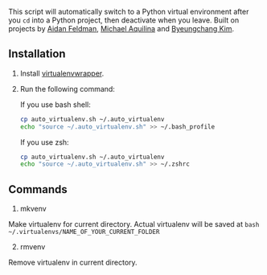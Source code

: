 This script will automatically switch to a Python virtual environment after you `cd` into a Python project, then deactivate when you leave.
Built on projects by
[Aidan Feldman](https://github.com/MichaelAquilina/zsh-autoswitch-virtualenv),
[Michael Aquilina](https://gist.github.com/afeld/4aefc7c9493f1519e141f52b40dc6479) and
[Byeungchang Kim](https://github.com/bckim92/zsh-autoswitch-conda).

## Installation

1. Install [virtualenvwrapper](https://virtualenvwrapper.readthedocs.io).
2. Run the following command:

    If you use bash shell:

    ```bash
    cp auto_virtualenv.sh ~/.auto_virtualenv
    echo "source ~/.auto_virtualenv.sh" >> ~/.bash_profile
    ```

    If you use zsh:

    ```bash
    cp auto_virtualenv.sh ~/.auto_virtualenv
    echo "source ~/.auto_virtualenv.sh" >> ~/.zshrc
    ```

## Commands

1. mkvenv

Make virtualenv for current directory.
Actual virtualenv will be saved at
    ```bash
    ~/.virtualenvs/NAME_OF_YOUR_CURRENT_FOLDER
    ```

2. rmvenv

Remove virtualenv in current directory.

